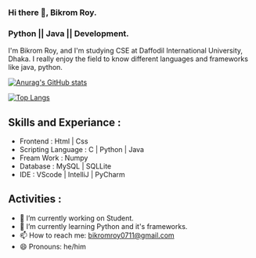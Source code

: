 ### Hi there 👋, Bikrom Roy.
### Python || Java || Development.

I'm Bikrom Roy, and I'm studying CSE at Daffodil International University, Dhaka. I really enjoy the field to know different languages and frameworks like java, python.

[![Anurag's GitHub stats](https://github-readme-stats.vercel.app/api?username=ADATYA)](https://github.com/ADATYA/github-readme-stats)

[![Top Langs](https://github-readme-stats.vercel.app/api/top-langs/?username=ADATYA)](https://github.com/ADATYA/github-readme-stats)

## Skills and Experiance :

- Frontend           : Html | Css 
- Scripting Language : C | Python | Java
- Fream Work         : Numpy 
- Database           : MySQL | SQLLite 
- IDE                : VScode | IntelliJ | PyCharm 



## Activities  :

- 🔭 I’m currently working on Student. 
- 🌱 I’m currently learning Python and it's frameworks. 
- 📫 How to reach me: bikromroy0711@gmail.com 
- 😄 Pronouns: he/him 





